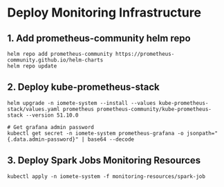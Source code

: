 # Deploy Monitoring Infrastructure

## 1. Add prometheus-community helm repo

```shell
helm repo add prometheus-community https://prometheus-community.github.io/helm-charts
helm repo update
```


## 2. Deploy kube-prometheus-stack

```shell
helm upgrade -n iomete-system --install --values kube-prometheus-stack/values.yaml prometheus prometheus-community/kube-prometheus-stack --version 51.10.0

# Get grafana admin password
kubectl get secret -n iomete-system prometheus-grafana -o jsonpath="{.data.admin-password}" | base64 --decode
```

## 3. Deploy Spark Jobs Monitoring Resources

```shell
kubectl apply -n iomete-system -f monitoring-resources/spark-job
```